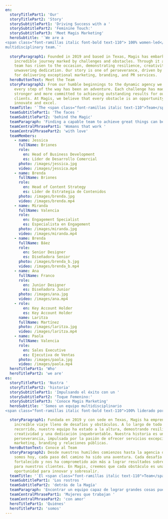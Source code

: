 ```yaml
---
en:
  storyTitlePart1: 'Our'
  storyTitlePart2: 'Story'
  storySubtitlePart1: 'Driving Success with a '
  storySubtitlePart2: 'Feminine Touch:'
  storySubtitlePart3: 'Meet Magis Marketing'
  heroSubtitle: '`We are a 
<span class="font-ramillas italic font-bold text-110"> 100% women-led</span>
multidisciplinary team.`'
  
  storyParagraph1: Founded in 2019 and based in Texas, Magis has embarked on an
    incredible journey marked by challenges and obstacles. Through it all, our
    team has risen to the occasion, demonstrating resilience, creativity, and
    unwavering dedication. Our story is one of perseverance, driven by a passion
    for delivering exceptional marketing, branding, and PR services.
  heroButtonText: Meet the Team
  storyParagraph2: From our humble beginnings to the dynamic agency we are today,
    every step of the way has been an adventure. Each challenge has made us
    stronger and more committed to achieving outstanding results for our
    clients. At Magis, we believe that every obstacle is an opportunity to
    innovate and excel.
  teamTitle: '`The <span class="font-ramillas italic text-110">Team</span>`'
  teamSubtitlePart1: 'The faces '
  teamSubtitlePart2: 'behind the Magic'
  teamParagraph: 'Finding a capable team to achieve great things can be quite challenging, but we can offer you the best.'
  teamCentralPhrasePart1: 'Womans that work '
  teamCentralPhrasePart2: 'with love'
  teamMembers:
    - name: Jessica
      fullName: Briones
      role:
        en: Head of Business Development
        es: Líder de Desarrollo Comercial
      photo: /images/jessica.jpg
      video: /images/jessica.mp4
    - name: Brenda
      fullName: Briones
      role:
        en: Head of Content Strategy
        es: Líder de Estrategia de Contenidos
      photo: /images/brenda.jpg
      video: /images/brenda.mp4
    - name: Miranda
      fullName: Valencia
      role:
        en: Engagement Specialist
        es: Especialista en Engagement
      photo: /images/miranda.jpg
      video: /images/miranda.mp4
    - name: Brenda
      fullName: Báez
      role:
        en: Senior Designer
        es: Diseñadora Senior
      photo: /images/brenda_b.jpg
      video: /images/brenda_b.mp4
    - name: Ana
      fullName: Franco
      role:
        en: Junior Designer
        es: Diseñadora Junior
      photo: /images/ana.jpg
      video: /images/ana.mp4
    - role:
        en: Key Account Holder
        es: Key Account Holder
      name: Laritza
      fullName: Martínez
      photo: /images/laritza.jpg
      video: /images/laritza.mp4
    - name: Paola
      fullName: Valencia
      role:
        en: Sales Executive
        es: Ejecutiva de Ventas
      photo: /images/paola.jpg
      video: /images/paola.mp4
  heroTitlePart1: 'Who'
  heroTitlePart2: 'we are'
es:
  storyTitlePart1: 'Nustra '
  storyTitlePart2: 'historia'
  storySubtitlePart1: 'Impulsando el éxito con un '
  storySubtitlePart2: 'Toque Femenino:'
  storySubtitlePart3: 'Conoce Magis Marketing'
  heroSubtitle: '`Somos un equipo multidisciplinario 
<span class="font-ramillas italic font-bold text-110">100% liderado por mujeres.</span>`'

  storyParagraph1: Fundada en 2019 y con sede en Texas, Magis ha emprendido un
    increíble viaje lleno de desafíos y obstáculos. A lo largo de todo este
    recorrido, nuestro equipo ha estado a la altura, demostrando resiliencia,
    creatividad y una dedicación inquebrantable. Nuestra historia es una de
    perseverancia, impulsada por la pasión de ofrecer servicios excepcionales de
    marketing, branding y relaciones públicas.
  heroButtonText: Conoce al Team
  storyParagraph2: Desde nuestros humildes comienzos hasta la agencia dinámica que
    somos hoy, cada paso del camino ha sido una aventura. Cada desafío nos ha
    fortalecido y nos ha comprometido aún más a lograr resultados sobresalientes
    para nuestros clientes. En Magis, creemos que cada obstáculo es una
    oportunidad para innovar y sobresalir.
  teamTitle: '`El <span class="font-ramillas italic text-110">Team</span>`'
  teamSubtitlePart1: 'Los rostros '
  teamSubtitlePart2: 'detrás de la Magía'
  teamParagraph: 'Encontrar un equipo capaz de lograr grandes cosas puede ser todo un reto, pero nosotros podemos ofrecerle lo mejor.'
  teamCentralPhrasePart1: 'Mujeres que trabajan '
  teamCentralPhrasePart2: 'con amor'
  heroTitlePart1: 'Quiénes'
  heroTitlePart2: 'somos'
---
```


